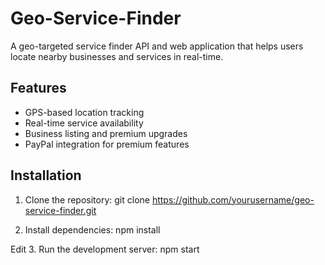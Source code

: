 # Geo-Service-Finder

A geo-targeted service finder API and web application that helps users locate nearby businesses and services in real-time.

## Features
- GPS-based location tracking
- Real-time service availability
- Business listing and premium upgrades
- PayPal integration for premium features

## Installation
1. Clone the repository:
git clone https://github.com/yourusername/geo-service-finder.git

2. Install dependencies:
npm install

Edit
3. Run the development server:
npm start


